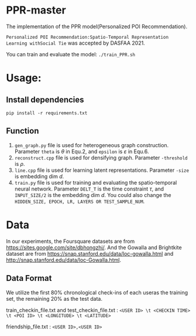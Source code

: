 # PPR-master
The implementation of the PPR model(Personalized POI Recommendation).

```Personalized POI Recommendation:Spatio-Temporal Representation Learning withSocial Tie``` was accepted by DASFAA 2021.

You can train and evaluate the model: ```./train_PPR.sh```

# Usage:
## Install dependencies 
```pip install -r requirements.txt```
## Function
1. ```gen_graph.py``` file is used for heterogeneous graph construction. Parameter ```theta``` is $\theta$ in Equ.2, and ```epsilon``` is $\varepsilon$ in Equ.6.
2. ```reconstruct.cpp``` file is used for densifying graph. Parameter ```-threshold``` is $\rho$.
3. ```line.cpp``` file is used for learning latent representations. Parameter ```-size``` is embedding dim $d$.
4. ```train.py``` file is used for training and evaluating the spatio-temporal neural network. Parameter ```DELT_T``` is the time constraint $\tau$, and ```INPUT_SIZE/2``` is the embedding dim $d$. You could also change the ```HIDDEN_SIZE, EPOCH, LR, LAYERS OR TEST_SAMPLE_NUM```. 

# Data
In our experiments, the Foursquare datasets are from https://sites.google.com/site/dbhongzhi/. And the Gowalla and Brightkite dataset are from https://snap.stanford.edu/data/loc-gowalla.html and http://snap.stanford.edu/data/loc-Gowalla.html.
## Data Format
We utilize the first 80% chronological check-ins of each useras the training set, the remaining 20% as the test data.

train_checkin_file.txt and test_checkin_file.txt :
```<USER ID> \t <CHECKIN TIME> \t <POI ID> \t <LONGITUDE> \t <LATITUDE>```

friendship_file.txt : ```<USER ID>,<USER ID>```
